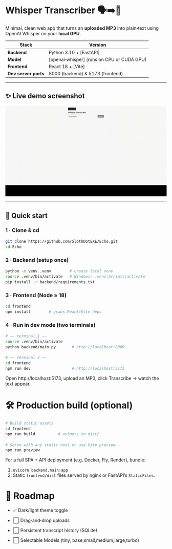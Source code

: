 # Whisper Transcriber 🗣️➡️📜

Minimal, clean web app that turns an **uploaded MP3** into plain‑text using OpenAI Whisper on your **local GPU**.

| Stack | Version |
|-------|---------|
| **Backend** | Python 3.10 + [FastAPI] |
| **Model** | [openai‑whisper] (runs on CPU or CUDA GPU) |
| **Frontend** | React 18 + [Vite] |
| **Dev server ports** | 8000 (backend) & 5173 (frontend) |

---

## ✨ Live demo screenshot

![UI screenshot](docs/Echo.gif)

---

## 🔧 Quick start

### 1 · Clone & cd

```bash
git clone https://github.com/SlothDotEXE/Echo.git
cd Echo
```

### 2 · Backend (setup once)

```bash
python -m venv .venv        # create local venv
source .venv/bin/activate   # Windows: .venv\Scripts\activate
pip install -r backend/requirements.txt
```

### 3 · Frontend (Node ≥ 18)

```bash
cd frontend
npm install        # grabs React/Vite deps
```

### 4 · Run in dev mode (two terminals)
```bash
# —— terminal 1 ——
source .venv/bin/activate
python backend/main.py       # http://localhost:8000

# —— terminal 2 ——
cd frontend
npm run dev                  # http://localhost:5173
```

Open http://localhost:5173, upload an MP3, click Transcribe → watch the text appear.

# 🛠️ Production build (optional)
```bash
# Build static assets
cd frontend
npm run build          # outputs to dist/

# Serve with any static host or use Vite preview
npm run preview
```

For a full SPA + API deployment (e.g. Docker, Fly, Render), bundle:
1. ```uvicorn backend.main:app```
2.  Static ```frontend/dist``` files served by nginx or FastAPI’s ```StaticFiles```.

# 🚀 Roadmap

- ✅ Dark/light theme toggle

- ⬜ Drag‑and‑drop uploads

- ⬜ Persistent transcript history (SQLite)

- ⬜ Selectable Models (tiny, base,small,medium,large,turbo)